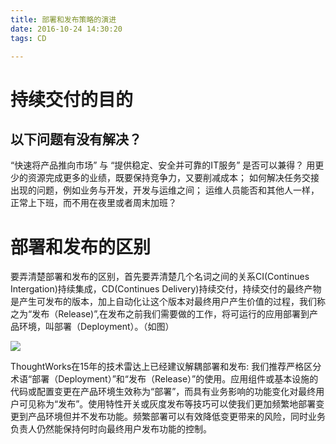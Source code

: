 ```yaml
---
title: 部署和发布策略的演进
date: 2016-10-24 14:30:20
tags: CD 

---
```

# 持续交付的目的
## 以下问题有没有解决？
“快速将产品推向市场” 与 “提供稳定、安全并可靠的IT服务” 是否可以兼得？
用更少的资源完成更多的业绩，既要保持竞争力，又要削减成本；
如何解决任务交接出现的问题，例如业务与开发，开发与运维之间；
运维人员能否和其他人一样，正常上下班，而不用在夜里或者周末加班？


# 部署和发布的区别
要弄清楚部署和发布的区别，首先要弄清楚几个名词之间的关系CI(Continues Intergation)持续集成，CD(Continues Delivery)持续交付，持续交付的最终产物是产生可发布的版本，加上自动化让这个版本对最终用户产生价值的过程，我们称之为“发布（Release)”,在发布之前我们需要做的工作，将可运行的应用部署到产品环境，叫部署（Deployment）。（如图）

![](https://puppet.com/sites/default/files/2016-09/puppet_continuous_diagram.gif)

ThoughtWorks在15年的技术雷达上已经建议解耦部署和发布:
我们推荐严格区分术语“部署（Deployment）”和“发布（Release）”的使用。应用组件或基本设施的代码或配置变更在产品环境生效称为“部署”，而具有业务影响的功能变化对最终用户可见称为“发布”。使用特性开关或灰度发布等技巧可以使我们更加频繁地部署变更到产品环境但并不发布功能。频繁部署可以有效降低变更带来的风险，同时业务负责人仍然能保持何时向最终用户发布功能的控制。
